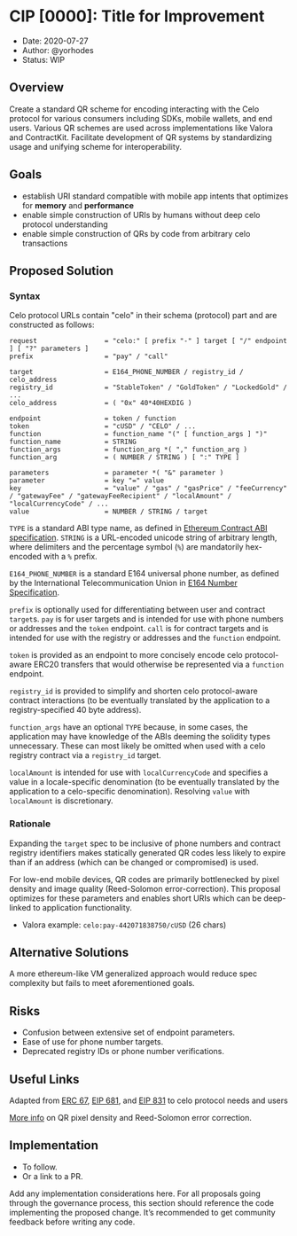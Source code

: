 # CIP [0000]: Title for Improvement

- Date: 2020-07-27
- Author: @yorhodes
- Status: WIP

## Overview

Create a standard QR scheme for encoding interacting with the Celo protocol for various consumers including SDKs, mobile wallets, and end users.
Various QR schemes are used across implementations like Valora and ContractKit.
Facilitate development of QR systems by standardizing usage and unifying scheme for interoperability.

## Goals

- establish URI standard compatible with mobile app intents that optimizes for **memory** and **performance**
- enable simple construction of URIs by humans without deep celo protocol understanding
- enable simple construction of QRs by code from arbitrary celo transactions

## Proposed Solution

### Syntax
Celo protocol URLs contain "celo" in their schema (protocol) part and are constructed as follows:

    request                 = "celo:" [ prefix "-" ] target [ "/" endpoint ] [ "?" parameters ]
    prefix                  = "pay" / "call"
    
    target                  = E164_PHONE_NUMBER / registry_id / celo_address
    registry_id             = "StableToken" / "GoldToken" / "LockedGold" / ...
    celo_address            = ( "0x" 40*40HEXDIG )
    
    endpoint                = token / function
    token                   = "cUSD" / "CELO" / ...
    function                = function_name "(" [ function_args ] ")"
    function_name           = STRING
    function_args           = function_arg *( "," function_arg )
    function_arg            = ( NUMBER / STRING ) [ ":" TYPE ]

    parameters              = parameter *( "&" parameter )
    parameter               = key "=" value
    key                     = "value" / "gas" / "gasPrice" / "feeCurrency" / "gatewayFee" / "gatewayFeeRecipient" / "localAmount" / "localCurrencyCode" / ...
    value                   = NUMBER / STRING / target

`TYPE` is a standard ABI type name, as defined in [Ethereum Contract ABI specification](https://solidity.readthedocs.io/en/develop/abi-spec.html). `STRING` is a URL-encoded unicode string of arbitrary length, where delimiters and the percentage symbol (`%`) are mandatorily hex-encoded with a `%` prefix.

`E164_PHONE_NUMBER` is a standard E164 universal phone number, as defined by the International Telecommunication Union in [E164 Number Specification](https://www.itu.int/rec/T-REC-E.164).

`prefix` is optionally used for differentiating between user and contract `target`s. `pay` is for user targets and is intended for use with phone numbers or addresses and the `token` endpoint. `call` is for contract targets and is intended for use with the registry or addresses and the `function` endpoint. 

`token` is provided as an endpoint to more concisely encode celo protocol-aware ERC20 transfers that would otherwise be represented via a `function` endpoint.

`registry_id` is provided to simplify and shorten celo protocol-aware contract interactions (to be eventually translated by the application to a registry-specified 40 byte address). 

`function_args` have an optional `TYPE` because, in some cases, the application may have knowledge of the ABIs deeming the solidity types unnecessary. These can most likely be omitted when used with a celo registry contract via a `registry_id` target.

`localAmount` is intended for use with `localCurrencyCode` and specifies a value in a locale-specific denomination (to be eventually translated by the application to a celo-specific denomination). Resolving `value` with `localAmount` is discretionary.


###  Rationale

Expanding the `target` spec to be inclusive of phone numbers and contract registry identifiers makes statically generated QR codes less likely to expire than if an address (which can be changed or compromised) is used. 

For low-end mobile devices, QR codes are primarily bottlenecked by pixel density and image quality (Reed-Solomon error-correction). This proposal optimizes for these parameters and enables short URIs which can be deep-linked to application functionality.  

- Valora example: `celo:pay-442071838750/cUSD` (26 chars)

## Alternative Solutions

A more ethereum-like VM generalized approach would reduce spec complexity but fails to meet aforementioned goals.

## Risks

- Confusion between extensive set of endpoint parameters.
- Ease of use for phone number targets.
- Deprecated registry IDs or phone number verifications.

## Useful Links

Adapted from [ERC 67](https://github.com/ethereum/EIPs/issues/67), [EIP 681](https://github.com/ethereum/EIPs/blob/master/EIPS/eip-681.md0), and [EIP 831](https://github.com/ethereum/EIPs/blob/master/EIPS/eip-831.md) to celo protocol needs and users

[More info](https://www.esponce.com/resources/about-qr-codes) on QR pixel density and Reed-Solomon error correction. 

## Implementation

* To follow.
* Or a link to a PR.

Add any implementation considerations here. For all proposals going through the governance process, this section should reference the code implementing the proposed change. It’s recommended to get community feedback before writing any code.
